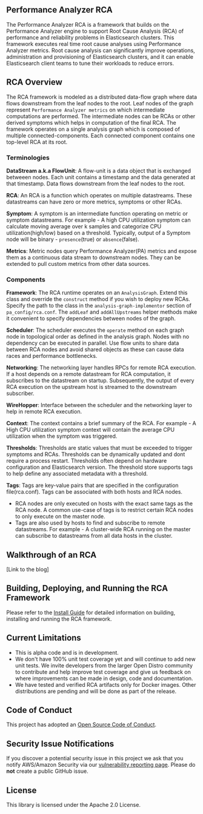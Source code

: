 ## Performance Analyzer RCA

The Performance Analyzer RCA is a framework that builds on the Performance Analyzer engine to
support Root Cause Analysis (RCA) of performance and reliability problems in Elasticsearch
clusters. This framework executes real time root cause analyses using Performance Analyzer
metrics. Root cause analysis can significantly improve operations, administration and
provisioning of Elasticsearch clusters, and it can enable Elasticsearch client teams to tune
their workloads to reduce errors.

## RCA Overview
The RCA framework is modeled as a distributed data-flow graph where data flows downstream 
from the leaf nodes to the root. Leaf nodes of the graph represent `Performance Analyzer metrics`
on which intermediate computations are performed. The intermediate nodes can be RCAs or other derived 
symptoms which helps in computation of the final RCA. The framework operates on a single analysis graph
which is composed of multiple connected-components. Each connected component contains one top-level RCA at its root.

### Terminologies

__DataStream a.k.a FlowUnit__: A flow-unit is a data object that is exchanged betweeen nodes. Each unit contains a timestamp and the data generated at that timestamp. Data flows downstream from the leaf nodes to the root.

__RCA__: An RCA is a function which operates on multiple datastreams. These datastreams can have zero or more metrics, symptoms or other RCAs. 

__Symptom__: A symptom is an intermediate function operating on metric or symptom datastreams. For example - A high CPU utilization symptom can calculate moving average over k samples and categorize CPU utilization(high/low) 
based on a threshold. Typically, output of a Symptom node will be binary - `presence`(true) or `absence`(false).

__Metrics__: Metric nodes query Performance Analyzer(PA) metrics and expose them as a continuous data stream to downstream nodes. They can be extended to pull custom metrics from other data sources.

### Components

__Framework__: The RCA runtime operates on an `AnalysisGraph`. Extend this class and override the `construct` method if you wish to deploy new RCAs. Specify the path to the class in the `analysis-graph-implementor` section of `pa_config/rca.conf`.  The `addLeaf` and `addAllUpstreams` helper methods make it convenient to specify dependencies between nodes of the graph.

__Scheduler__: The scheduler executes the `operate` method on each graph node in topological order as defined in the analysis graph. Nodes with no dependency can be executed in parallel. Use flow units to share data between RCA nodes and avoid shared objects as these can cause data races and performance bottlenecks.

__Networking__: The networking layer handles RPCs for remote RCA execution. If a host depends on a remote datastream for RCA computation, it subscribes to the datastream on startup. Subsequently, the output of every RCA execution on the upstream host is streamed to the downstream subscriber.

__WireHopper__: Interface between the scheduler and the networking layer to help in remote RCA execution.

__Context__: The context contains a brief summary of the RCA. For example - A High CPU utilization symptom context will contain the average CPU utilization when the symptom was triggered. 

__Thresholds__: Thresholds are static values that must be exceeded to trigger symptoms and RCAs. Thresholds can be dynamically updated and dont require a process restart. Thresholds often depend on hardware configuration and Elasticsearch version. The threshold store supports tags to help define any associated metadata with a threshold.

__Tags__: Tags are key-value pairs that are specified in the configuration file(rca.conf). Tags can be associated with both hosts and RCA nodes.
* RCA nodes are only executed on hosts with the exact same tags as the RCA node. A common use-case of tags is to restrict certain RCA nodes to only execute on the master node. 
* Tags are also used by hosts to find and subscribe to remote datastreams. For example - A cluster-wide RCA running on the master can subscribe to datastreams from all data hosts in the cluster.

## Walkthrough of an RCA

[Link to the blog]

## Building, Deploying, and Running the RCA Framework
Please refer to the [Install Guide](./INSTALL.md) for detailed information on building, installing and running the RCA framework.

## Current Limitations
* This is alpha code and is in development.
* We don't have 100% unit test coverage yet and will continue to add new unit tests. We invite developers from the larger Open Distro community to contribute and help improve test coverage and give us feedback on where improvements can be made in design, code and documentation.
* We have tested and verified RCA artifacts only for Docker images. Other distributions are pending and will be done as part of the release.

## Code of Conduct

This project has adopted an [Open Source Code of Conduct](https://opendistro.github.io/for-elasticsearch/codeofconduct.html).


## Security Issue Notifications

If you discover a potential security issue in this project we ask that you notify AWS/Amazon Security via our [vulnerability reporting page](http://aws.amazon.com/security/vulnerability-reporting/). Please do **not** create a public GitHub issue.


## License

This library is licensed under the Apache 2.0 License.
